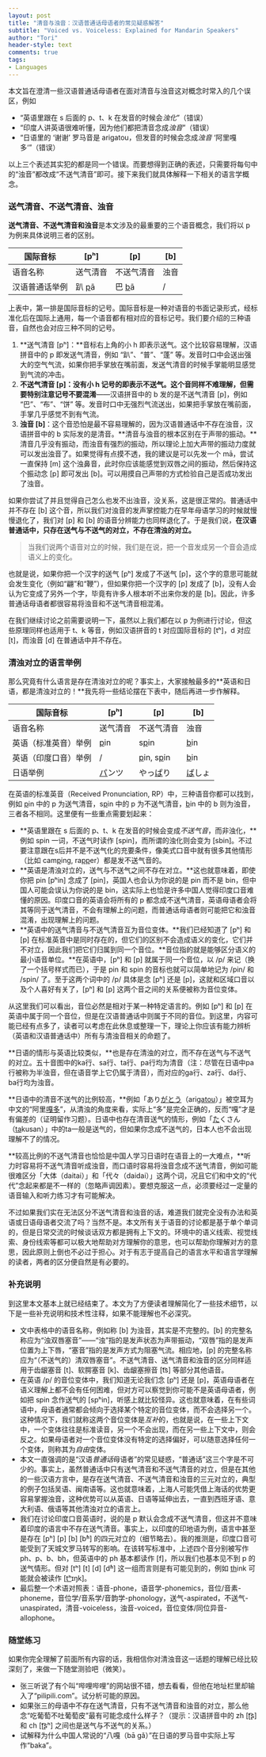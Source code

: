 ```yaml
---
layout: post
title: "清音与浊音：汉语普通话母语者的常见疑惑解答"
subtitle: "Voiced vs. Voiceless: Explained for Mandarin Speakers"
author: "Tori"
header-style: text
comments: true
tags:
- Languages
---
```


本文旨在澄清一些汉语普通话母语者在面对清音与浊音这对概念时常入的几个误区，例如

- “英语里跟在 s 后面的 p、t、k 在发音的时候会*浊化*”（错误）
- “印度人讲英语很难听懂，因为他们都把清音念成*浊音*”（错误）
- “日语里的 ‘谢谢’ 罗马音是 arigatou，但发音的时候会念成*浊音* ‘阿里嘎多‘”（错误）

以上三个表述其实犯的都是同一个错误。而要想得到正确的表述，只需要将每句中的“浊音”都改成“不送气清音”即可。接下来我们就具体解释一下相关的语言学概念。

### 送气清音、不送气清音、浊音

**送气清音、不送气清音和浊音**是本文涉及的最重要的三个语音概念，我们将以 p 为例来具体说明三者的区别。

| 国际音标                    | [pʰ]            | [p]                     | [b]         |
| --------------------------- | --------------- | ----------------------- | ----------- |
| 语音名称                    | 送气清音        | 不送气清音              | 浊音        |
| 汉语普通话举例 | 趴 <u>p</u>ā | 巴 <u>b</u>ā  | /          |

上表中，第一排是国际音标的记号。国际音标是一种对语音的书面记录形式，经标准化后在国际上通用，每一个语音都有相对应的音标记号。我们要介绍的三种语音，自然也会对应三种不同的记号。

1. **送气清音 [pʰ]：**音标右上角的小 h 即表示送气。这个比较容易理解，汉语拼音中的 p 即发送气清音，例如 “趴”、“普”、“蓬” 等。发音时口中会送出强大的空气气流，如果你把手掌放在嘴前面，发送气清音的时候手掌能明显感觉到气流的冲击。
2. **不送气清音 [p]：**没有小 h 记号的即表示不送气。这个音同样不难理解，但需要特别注意**记号不要混淆**——汉语拼音中的 b 发的是不送气清音 [p]，例如 “巴”、“布”、“饼” 等。发音时口中无强烈气流送出，如果把手掌放在嘴前面，手掌几乎感觉不到有气流。
3. **浊音 [b]**：这个音恐怕是最不容易理解的，因为汉语普通话中不存在浊音，汉语拼音中的 b 实际发的是清音。**清音与浊音的根本区别在于声带的振动。**清音几乎没有振动，而浊音有强烈的振动，所以理论上加大声带的振动力度就可以发出浊音了。如果觉得有点摸不透，我的建议是可以先发一个 mā，尝试一直保持 [m] 这个浊鼻音，此时你应该能感觉到双唇之间的振动，然后保持这个振动念 [p] 即可发出 [b]。可以用摸自己声带的方式检验自己是否成功发出了浊音。

如果你尝试了并且觉得自己怎么也发不出浊音，没关系，这是很正常的。普通话中并不存在 [b] 这个音，所以我们对浊音的发声掌控能力在早年母语学习的时候就慢慢退化了，我们对 [p] 和 [b] 的语音分辨能力也同样退化了。于是我们说，**在汉语普通话中，只存在送气与不送气的对立，不存在清浊的对立。**

>  当我们说两个语音对立的时候，我们是在说，把一个音发成另一个音会造成语义上的变化。

也就是说，如果你把一个汉字的送气 [pʰ] 发成了不送气 [p]，这个字的意思可能就会发生变化（例如“翩”和“鞭”），但如果你把一个汉字的 [p] 发成了 [b]，没有人会认为它变成了另外一个字，毕竟有许多人根本听不出来你发的是 [b]。因此，许多普通话母语者都很容易将浊音和不送气清音相混淆。

在我们继续讨论之前需要说明一下，虽然以上我们都在以 p 为例进行讨论，但这些原理同样也适用于 t、k 等音，例如汉语拼音的 t 对应国际音标的 [tʰ]，d 对应 [t]，而浊音 [d] 在普通话中并不存在。

### 清浊对立的语言举例

那么究竟有什么语言是存在清浊对立的呢？事实上，大家接触最多的**英语和日语，都是清浊对立的！**我先将一些结论摆在下表中，随后再进一步作解释。

| 国际音标            | [pʰ]          | [p]                     | [b]           |
| ------------------ | ------------- | ----------------------- | ------------- |
| 语音名称            | 送气清音      | 不送气清音              | 浊音          |
| 英语（标准英音）举例 | <u>p</u>in    | s<u>p</u>in             | <u>b</u>in    |
| 英语（印度口音）举例 | /             | <u>p</u>in, s<u>p</u>in | <u>b</u>in    |
| 日语举例            | <u>パ</u>ンツ | やっ<u>ぱ</u>り         | <u>ば</u>しょ |

在英语的标准英音（Received Pronunciation, RP）中，三种语音你都可以找到，例如 <u>p</u>in 中的 p 为送气清音，s<u>p</u>in 中的 p 为不送气清音，<u>b</u>in 中的 b 则为浊音，三者各不相同。这里便有一些重点需要划起来：

- **英语里跟在 s 后面的 p、t、k 在发音的时候会变成*不送气音*，而非浊化，**例如 spin 一词，不送气时读作 [spin]，而所谓的浊化则会变为 [sbin]。不过要注意跟在s后并不是不送气化的充要条件，像美式口音中就有很多其他情形（比如 cam<u>p</u>ing, ra<u>pp</u>er）都是发不送气音的。
- **英语是清浊对立的，送气与不送气之间不存在对立。**这也就意味着，即使你把 pin [pʰin] 念成了 [pin]，英国人也会认为你说的是 pin 而不是 bin，但中国人可能会误认为你说的是 bin，这实际上也恰是许多中国人觉得印度口音难懂的原因。印度口音的英语会将所有的 p 都念成不送气清音，英语母语者会将其等同于送气清音，不会有理解上的问题，而普通话母语者则可能把它和浊音混淆，出现理解上的问题。
- **英语中的送气清音与不送气清音互为音位变体。**我们已经知道了 [pʰ] 和 [p] 在标准英音中是同时存在的，但它们的区别不会造成语义的变化，它们并不对立，因此我们把它们归属到同一个音位。**音位指的就是能够区分语义的最小语音单位。**在英语中，[pʰ] 和 [p] 就属于同一个音位，以 /p/ 来记（换了一个括号样式而已），于是 pin 和 spin 的音标也就可以简单地记为 /pin/ 和 /spin/ 了。至于这两个词中的 /p/ 具体是念 [pʰ] 还是 [p]，这就和区域口音以及个人喜好有关了，[pʰ] 和 [p] 这两个音之间的关系便被称为音位变体。

从这里我们可以看出，音位必然是相对于某一种特定语言的。例如 [pʰ] 和 [p] 在英语中属于同一个音位，但是在汉语普通话中则属于不同的音位。到这里，内容可能已经有点多了，读者可以考虑在此休息或整理一下，理论上你应该有能力辨析（英语和汉语普通话中）所有与清浊音相关的命题了。

**日语的情形与英语比较类似，**也是存在清浊的对立，而不存在送气与不送气的对立。五十音图中的ka行、sa行、ta行、pa行均为清音（注：尽管在日语中pa行被称为半浊音，但在语音学上它仍属于清音），而对应的ga行、za行、da行、ba行均为浊音。

**日语中的清音不送气的比例较高，**例如「あり<u>がとう</u>（ari<u>gatou</u>）」被空耳为中文的“阿里<u>嘎多</u>”，从清浊的角度来看，实际上“多”是完全正确的，反而“嘎”才是有偏差的（证明留作习题）。日语中也存在清音送气的情形，例如「<u>た</u>くさん（<u>ta</u>kusan）」中的ta一般是送气的，但如果你念成不送气的，日本人也不会出现理解不了的情况。

**较高比例的不送气清音也恰恰是中国人学习日语时在语音上的一大难点，**听力时容易将不送气清音听成浊音，而口语时容易将浊音念成不送气清音，例如可能很难区分「大体（daitai）」和「代々（daidai）」这两个词，况且它们和中文的“代代”念起来都是不一样的（忽略声调因素）。要想克服这一点，必须要经过一定量的语音输入和听力练习才有可能解决。

不过如果我们实在无法区分不送气清音和浊音的话，难道我们就完全没有办法和英语或日语母语者交流了吗？当然不是。本文所有关于语音的讨论都是基于单个单词的，但是日常交流的时候谈话双方都是拥有上下文的。环境中的语义线索、视觉线索、身份线索等都可以极大地帮助对方理解你的意思，也可以帮助你理解对方的意思，因此原则上倒也不必过于担心。对于有志于提高自己的语言水平和语言学理解的读者，两者的区分便自然是有必要的。

### 补充说明

到这里本文基本上就已经结束了。本文为了方便读者理解简化了一些技术细节，以下是一些补充说明和技术性注释，如果不能理解也不必深究。

- 文中表格中的语音名称，例如称 [b] 为浊音，其实是不完整的。[b] 的完整名称应为“浊双唇塞音”——“浊”指的是发声状态为声带振动，“双唇”指的是发声位置为上下唇，“塞音”指的是发声方式为阻塞气流。相应地，[p] 的完整名称应为“（不送气的）清双唇塞音”。不送气清音、送气清音和浊音的区分同样适用于齿龈塞音 [t]、软腭塞音 [k]、齿龈塞擦音 [t͡s] 等部分其他语音。
- 在英语 /p/ 的音位变体中，我们知道无论我们念 [pʰ] 还是 [p]，英语母语者在语义理解上都不会有任何困难，但对方可以察觉到你可能不是英语母语者，例如把 spin 念作送气的 [spʰin]，听感上就比较怪异。这也就意味着，在有些词语中，母语者通常都会倾向于选择某个特定的音位变体，而不会选择另一个。这种情况下，我们就称这两个音位变体是*互补*的，也就是说，在一些上下文中，一个变体往往是标准读音，另一个不会出现，而在另一些上下文中，则会反之。如果母语者对一个音位变体没有特定的选择偏好，可以随意选择任何一个变体，则称其为*自由*变体。
- 本文一直强调的是“汉语*普通话*母语者”的常见疑惑，“普通话”这三个字是不可少的。事实上，虽然普通话中只有送气清音和不送气清音的对立，但是在其他的一些汉语方言中，是存在送气清音、不送气清音和浊音的三元对立的，典型的例子包括吴语、闽南语等。这也就意味着，上海人可能凭借上海话的优势更容易掌握浊音，这种优势可以从英语、日语等延伸出去，一直到西班牙语、意大利语、俄语等其他清浊对立的语言上。
- 我们在讨论印度口音英语时，说的是 p 默认会念成不送气清音，但这并不意味着印度的语言中不存在送气清音。事实上，以印度的印地语为例，语言中甚至是存在 [pʰ] [p] [b] [bʱ] 的四元对立的（细节略去）。我的推测是，印度口音可能受到了天城文罗马转写的影响。在该转写标准中，上述四个音分别被写作 ph、p、b、bh，但英语中的 ph 基本都读作 [f]，所以我们也基本见不到 p 的送气情形。但对 [tʰ] [t] [d] [dʱ] 这一组而言则是有可能见到的，例如 <u>th</u>ink 可能就会被读作 [<u>tʰ</u>ɪŋk]。
- 最后整一个术语对照表：语音-phone，语音学-phonemics，音位/音素-phoneme，音位学/音系学/音韵学-phonology，送气-aspirated，不送气-unaspirated，清音-voiceless，浊音-voiced，音位变体/同位异音-allophone。

### 随堂练习

如果你完全理解了前面所有内容的话，我相信你对清浊音这一话题的理解已经比较深刻了，来做一下随堂测验吧（微笑）。

- 张三听说了有个叫“哔哩哔哩”的网站很不错，想去看看，但他在地址栏里却输入了“pilipili.com”。试分析可能的原因。
- 如果张三的母语中不存在送气清音，只有不送气清音和浊音的对立，那么他念“吃葡萄不吐葡萄皮”最有可能念成什么样子？（提示：汉语拼音中的 zh [ʈ͡ʂ] 和 ch [ʈ͡ʂʰ] 之间也是送气与不送气的关系。）
- 试解释为什么中国人常说的“八嘎（bā gǎ）”在日语的罗马音中实际上写作“baka”。

